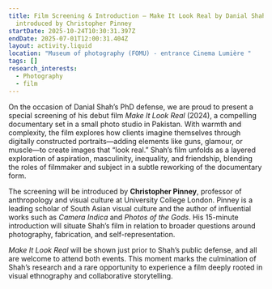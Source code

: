 ```yaml
---
title: Film Screening & Introduction – Make It Look Real by Danial Shah,
  introduced by Christopher Pinney
startDate: 2025-10-24T10:30:31.397Z
endDate: 2025-07-01T12:00:31.404Z
layout: activity.liquid
location: "Museum of photography (FOMU) - entrance Cinema Lumière "
tags: []
research_interests:
  - Photography
  - film
---
```

On the occasion of Danial Shah’s PhD defense, we are proud to present a special screening of his debut film *Make It Look Real* (2024), a compelling documentary set in a small photo studio in Pakistan. With warmth and complexity, the film explores how clients imagine themselves through digitally constructed portraits—adding elements like guns, glamour, or muscle—to create images that “look real.” Shah’s film unfolds as a layered exploration of aspiration, masculinity, inequality, and friendship, blending the roles of filmmaker and subject in a subtle reworking of the documentary form.

The screening will be introduced by **Christopher Pinney**, professor of anthropology and visual culture at University College London. Pinney is a leading scholar of South Asian visual culture and the author of influential works such as *Camera Indica* and *Photos of the Gods*. His 15-minute introduction will situate Shah’s film in relation to broader questions around photography, fabrication, and self-representation.

*Make It Look Real* will be shown just prior to Shah’s public defense, and all are welcome to attend both events. This moment marks the culmination of Shah’s research and a rare opportunity to experience a film deeply rooted in visual ethnography and collaborative storytelling.